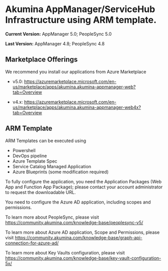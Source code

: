 # Akumina AppManager/ServiceHub Infrastructure using ARM template.

**Current Version:** AppManager 5.0; PeopleSync 5.0

**Last Version:** AppManager 4.8; PeopleSync 4.8

## Marketplace Offerings
We recommend you install our applications from Azure Marketplace

* v5.0: https://azuremarketplace.microsoft.com/en-us/marketplace/apps/akumina.akumina-appmanager-web?tab=Overview

* v4.x: https://azuremarketplace.microsoft.com/en-us/marketplace/apps/akumina.akumina-appmanager-web4x?tab=Overview

## ARM Template
ARM Templates can be executed using 
* Powershell
* DevOps pipeline
* Azure Template Spec
* Service Catalog Managed Application
* Azure Blueprints (some modification required)

To fully configure the application, you need the Application Packages (Web App and Function App Package); please contact your account administrator to request the downloadable URL.

You need to configure the Azure AD application, including scopes and permissions.

To learn more about PeopleSync, please visit https://community.akumina.com/knowledge-base/peoplesync-v5/ 

To learn more about Azure AD application, Scope and Permissions, please visit https://community.akumina.com/knowledge-base/graph-api-connection-for-azure-ad/

To learn more about Key Vaults configuration, please visit https://community.akumina.com/knowledge-base/key-vault-configuration-5x/
